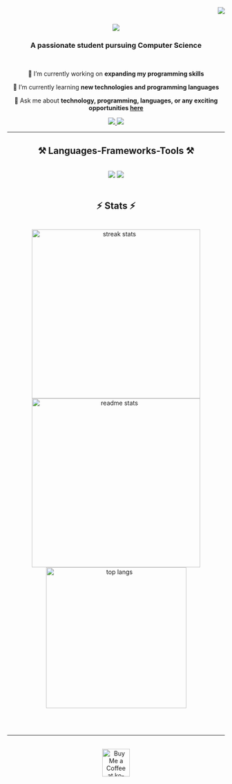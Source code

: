 <img align="right" src="https://visitor-badge.laobi.icu/badge?page_id=L1M1N4L.L1M1N4L" />

<h1 align="center">
    <img src="https://readme-typing-svg.herokuapp.com/?font=Righteous&size=35&center=true&vCenter=true&width=500&height=70&duration=4000&lines=Hi+There!+👋;+I'm+L1M1N4L!;" />
</h1>

<h3 align="center">A passionate student pursuing Computer Science</h3>

<br/>

<div align="center">
 
 🔭 I’m currently working on **expanding my programming skills**
 
 🌱 I’m currently learning **new technologies and programming languages**

💬 Ask me about **technology, programming, languages, or any exciting opportunities [here](https://github.com/L1M1N4L/L1M1N4L/issues)**

 </div>
 
<div align="center"> 
  <a href="mailto:jonathan.leewinl@gmail.com">
    <img src="https://img.shields.io/badge/Gmail-333333?style=for-the-badge&logo=gmail&logoColor=red" />
  </a>
    
  <a href="l1m1n4l.com" target="_blank">
     <img src="https://img.shields.io/badge/Portfolio-FF5722?style=for-the-badge&logo=todoist&logoColor=white" target="_blank" />
  </a>
</div>

 <hr/>
 
<h2 align="center">⚒️ Languages-Frameworks-Tools ⚒️</h2>
<br/>
<div align="center">
    <img src="https://skillicons.dev/icons?i=au,ai,ps,pr,raspberrypi,tensorflow,flutter,vscode,github,figma,tailwind,git,regex,arduino,html" />
    <img src="https://skillicons.dev/icons?i=nodejs,python,javascript,bots,dart,firebase,mongodb,c,java,mysql,ruby,ableton,cpp,pytorch,css" /><br>
</div>

<br/>


<h2 align="center">⚡ Stats ⚡</h2>
<br>
<div align=center>
  <img width=390 src="https://github-readme-streak-stats-salesp07.vercel.app/?user=L1M1N4L&count_private=true&theme=react&border_radius=10" alt="streak stats"/>
  <img width=390 src="https://github-readme-stats.vercel.app/api?username=L1M1N4L&count_private=true&show_icons=true&theme=react&rank_icon=github&border_radius=10" alt="readme stats" />
  <br/>
  <img width=325 align="center" src="https://github-readme-stats.vercel.app/api/top-langs/?username=L1M1N4L&langs_count=8&layout=compact&theme=react&border_radius=10&size_weight=0.5&count_weight=0.5&exclude_repo=github-readme-stats" alt="top langs" />
</div>

<br/><br/>

<hr/>

<br/>

<div align="center">
<a href='https://ko-fi.com/your-kofi-link' target='_blank'><img height='64' style='border:0px;height:64px;' src='https://storage.ko-fi.com/cdn/kofi1.png?v=3' border='0' alt='Buy Me a Coffee at ko-fi.com' /></a>
</div>

<br/>
